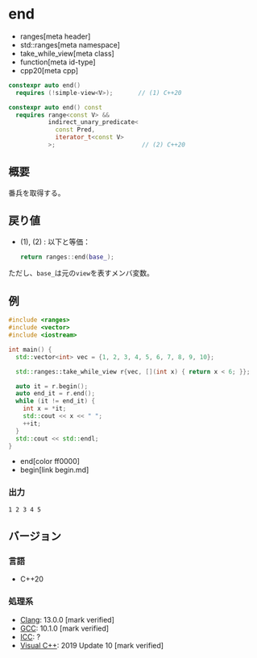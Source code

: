 # end
* ranges[meta header]
* std::ranges[meta namespace]
* take_while_view[meta class]
* function[meta id-type]
* cpp20[meta cpp]

```cpp
constexpr auto end()
  requires (!simple-view<V>);       // (1) C++20

constexpr auto end() const
  requires range<const V> &&
           indirect_unary_predicate<
             const Pred,
             iterator_t<const V>
           >;                        // (2) C++20
```

## 概要
番兵を取得する。

## 戻り値
- (1), (2) : 以下と等価：
    ```cpp
    return ranges::end(base_);
    ```

ただし、`base_`は元の`view`を表すメンバ変数。

## 例

```cpp example
#include <ranges>
#include <vector>
#include <iostream>

int main() {
  std::vector<int> vec = {1, 2, 3, 4, 5, 6, 7, 8, 9, 10};

  std::ranges::take_while_view r{vec, [](int x) { return x < 6; }};

  auto it = r.begin();
  auto end_it = r.end();
  while (it != end_it) {
    int x = *it;
    std::cout << x << " ";
    ++it;
  }
  std::cout << std::endl;
}
```
* end[color ff0000]
* begin[link begin.md]

### 出力

```
1 2 3 4 5 
```

## バージョン
### 言語
- C++20

### 処理系
- [Clang](/implementation.md#clang): 13.0.0 [mark verified]
- [GCC](/implementation.md#gcc): 10.1.0 [mark verified]
- [ICC](/implementation.md#icc): ?
- [Visual C++](/implementation.md#visual_cpp): 2019 Update 10 [mark verified]
